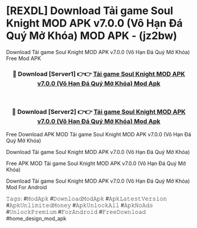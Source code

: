 # [REXDL] Download Tải game Soul Knight MOD APK v7.0.0 (Vô Hạn Đá Quý Mở Khóa) MOD APK - (jz2bw)
Download Tải game Soul Knight MOD APK v7.0.0 (Vô Hạn Đá Quý Mở Khóa) Free Mod APK

<div align="center">
<h3>🔴 Download [Server1] 👉👉 <a href="https://apk-comot.site?title=Tải_game_Soul_Knight_MOD_APK_v7.0.0_(Vô_Hạn_Đá_Quý_Mở_Khóa)">Tải game Soul Knight MOD APK v7.0.0 (Vô Hạn Đá Quý Mở Khóa) Mod Apk</a></h3><br>

<h3>🔴 Download [Server2] 👉👉 <a href="https://apk-comot.site?title=Tải_game_Soul_Knight_MOD_APK_v7.0.0_(Vô_Hạn_Đá_Quý_Mở_Khóa)">Tải game Soul Knight MOD APK v7.0.0 (Vô Hạn Đá Quý Mở Khóa) Mod Apk</a></h3>
</div>


Free Download APK MOD Tải game Soul Knight MOD APK v7.0.0 (Vô Hạn Đá Quý Mở Khóa)

Download Tải game Soul Knight MOD APK v7.0.0 (Vô Hạn Đá Quý Mở Khóa) 

Free APK MOD Tải game Soul Knight MOD APK v7.0.0 (Vô Hạn Đá Quý Mở Khóa) 

Download Tải game Soul Knight MOD APK v7.0.0 (Vô Hạn Đá Quý Mở Khóa) Mod For Android

𝚃𝚊𝚐𝚜: #𝙼𝚘𝚍𝙰𝚙𝚔 #𝙳𝚘𝚠𝚗𝚕𝚘𝚊𝚍𝙼𝚘𝚍𝙰𝚙𝚔 #𝙰𝚙𝚔𝙻𝚊𝚝𝚎𝚜𝚝𝚅𝚎𝚛𝚜𝚒𝚘𝚗 #𝙰𝚙𝚔𝚄𝚗𝚕𝚒𝚖𝚒𝚝𝚎𝚍𝙼𝚘𝚗𝚎𝚢 #𝙰𝚙𝚔𝚄𝚗𝚕𝚘𝚌𝚔𝙰𝚕𝚕 #𝙰𝚙𝚔𝙽𝚘𝙰𝚍𝚜 #𝚄𝚗𝚕𝚘𝚌𝚔𝙿𝚛𝚎𝚖𝚒𝚞𝚖 #𝙵𝚘𝚛𝙰𝚗𝚍𝚛𝚘𝚒𝚍 #𝙵𝚛𝚎𝚎𝙳𝚘𝚠𝚗𝚕𝚘𝚊𝚍 #home_design_mod_apk